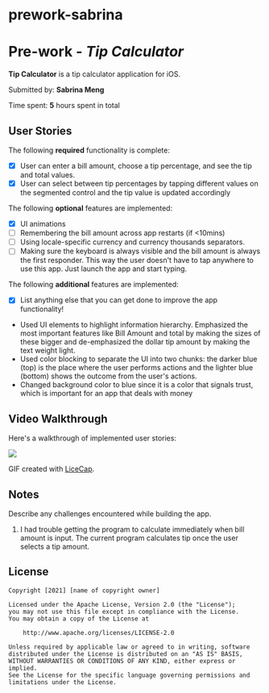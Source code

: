 # prework-sabrina
# Pre-work - *Tip Calculator*

**Tip Calculator** is a tip calculator application for iOS.

Submitted by: **Sabrina Meng**

Time spent: **5** hours spent in total

## User Stories

The following **required** functionality is complete:

* [x] User can enter a bill amount, choose a tip percentage, and see the tip and total values.
* [x] User can select between tip percentages by tapping different values on the segmented control and the tip value is updated accordingly

The following **optional** features are implemented:

* [x] UI animations
* [ ] Remembering the bill amount across app restarts (if <10mins)
* [ ] Using locale-specific currency and currency thousands separators.
* [ ] Making sure the keyboard is always visible and the bill amount is always the first responder. This way the user doesn't have to tap anywhere to use this app. Just launch the app and start typing.

The following **additional** features are implemented:

- [x] List anything else that you can get done to improve the app functionality!

- Used UI elements to highlight information hierarchy. Emphasized the most important features like Bill Amount and total by making the sizes of these bigger and de-emphasized the dollar tip amount by making the text weight light. 
- Used color blocking to separate the UI into two chunks: the darker blue (top) is the place where the user performs actions and the lighter blue (bottom) shows the outcome from the user's actions. 
- Changed background color to blue since it is a color that signals trust, which is important for an app that deals with money


## Video Walkthrough

Here's a walkthrough of implemented user stories:

![](https://i.imgur.com/ssNnKGc.gif)


GIF created with [LiceCap](http://www.cockos.com/licecap/).

## Notes

Describe any challenges encountered while building the app.
1. I had trouble getting the program to calculate immediately when bill amount is input. The current program calculates tip once the user selects a tip amount.


## License

    Copyright [2021] [name of copyright owner]

    Licensed under the Apache License, Version 2.0 (the "License");
    you may not use this file except in compliance with the License.
    You may obtain a copy of the License at

        http://www.apache.org/licenses/LICENSE-2.0

    Unless required by applicable law or agreed to in writing, software
    distributed under the License is distributed on an "AS IS" BASIS,
    WITHOUT WARRANTIES OR CONDITIONS OF ANY KIND, either express or implied.
    See the License for the specific language governing permissions and
    limitations under the License.
